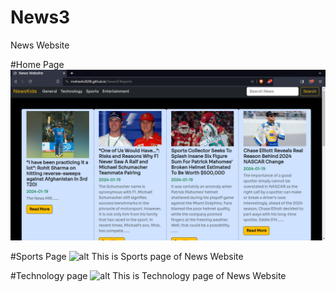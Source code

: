 # News3
News Website

#Home Page
![alt This is Home page of news Website](https://github.com/MaheshD1218/News3/blob/5ec4a056d26611fc8d1aab40bc9505ba07420df3/Screenshot%20from%202024-01-20%2014-05-55.png)

#Sports Page
![alt This is Sports page of News Website]([https://drive.google.com/file/d/19ttGrNhdQ3cu5YRWw5LY9f6YBp6O7--t/view](https://github.com/MaheshD1218/News3/blob/5ec4a056d26611fc8d1aab40bc9505ba07420df3/Screenshot%20from%202024-01-20%2014-07-13.png))

#Technology page
![alt This is Technology page of News Website]([https://drive.google.com/file/d/19vWUlTZ1bWCQgrzt6pw6_w3fzTGVyzSj/view](https://github.com/MaheshD1218/News3/blob/5ec4a056d26611fc8d1aab40bc9505ba07420df3/Screenshot%20from%202024-01-20%2014-11-37.png)https://github.com/MaheshD1218/News3/blob/5ec4a056d26611fc8d1aab40bc9505ba07420df3/Screenshot%20from%202024-01-20%2014-11-37.png)

#
